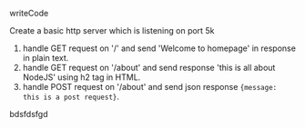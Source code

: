 writeCode

Create a basic http server which is listening on port 5k 

1. handle GET request on '/' and send 'Welcome to homepage' in response in plain text.
2. handle GET request on '/about' and send response 'this is all about NodeJS' using h2 tag in HTML.
3. handle POST request on '/about' and send json response `{message: this is a post request}`.

bdsfdsfgd